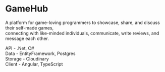 # GameHub
A platform for game-loving programmers to showcase, share, and discuss their self-made games, <br>
connecting with like-minded individuals, communicate, write reviews, and message each other.<br>

API - .Net, C#<br>
Data - EntityFramework, Postgres<br>
Storage - Cloudinary<br>
Client - Angular, TypeScript
